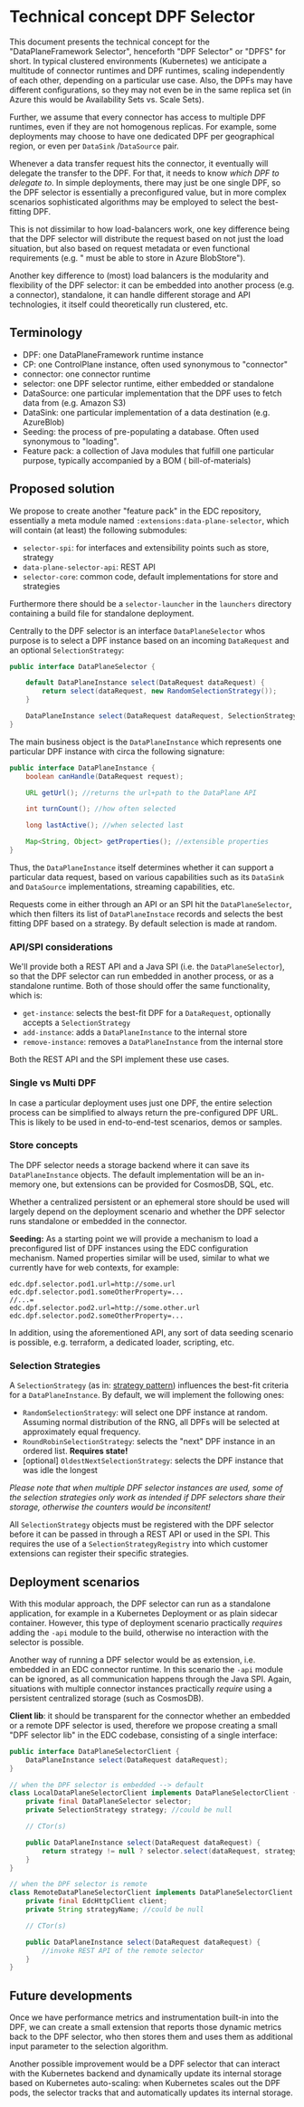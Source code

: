# Technical concept DPF Selector

This document presents the technical concept for the "DataPlaneFramework Selector", henceforth "DPF Selector" or "DPFS"
for short. In typical clustered environments (Kubernetes) we anticipate a multitude of connector runtimes and DPF
runtimes, scaling independently of each other, depending on a particular use case. Also, the DPFs may have different
configurations, so they may not even be in the same replica set (in Azure this would be Availability Sets vs. Scale
Sets).

Further, we assume that every connector has access to multiple DPF runtimes, even if they are not homogenous replicas.
For example, some deployments may choose to have one dedicated DPF per geographical region, or even per `DataSink`
/`DataSource` pair.

Whenever a data transfer request hits the connector, it eventually will delegate the transfer to the DPF. For that, it
needs to know _which DPF to delegate to_. In simple deployments, there may just be one single DPF, so the DPF selector
is essentially a preconfigured value, but in more complex scenarios sophisticated algorithms may be employed to select
the best-fitting DPF.

This is not dissimilar to how load-balancers work, one key difference being that the DPF selector will distribute the
request based on not just the load situation, but also based on request metadata or even functional requirements (e.g. "
must be able to store in Azure BlobStore").

Another key difference to (most) load balancers is the modularity and flexibility of the DPF selector: it can be
embedded into another process (e.g. a connector), standalone, it can handle different storage and API technologies, it
itself could theoretically run clustered, etc.

## Terminology

- DPF: one DataPlaneFramework runtime instance
- CP: one ControlPlane instance, often used synonymous to "connector"
- connector: one connector runtime
- selector: one DPF selector runtime, either embedded or standalone
- DataSource: one particular implementation that the DPF uses to fetch data from (e.g. Amazon S3)
- DataSink: one particular implementation of a data destination (e.g. AzureBlob)
- Seeding: the process of pre-populating a database. Often used synonymous to "loading".
- Feature pack: a collection of Java modules that fulfill one particular purpose, typically accompanied by a BOM (
  bill-of-materials)

## Proposed solution

We propose to create another "feature pack" in the EDC repository, essentially a meta module
named `:extensions:data-plane-selector`, which will contain (at least) the following submodules:

- `selector-spi`: for interfaces and extensibility points such as store, strategy
- `data-plane-selector-api`: REST API
- `selector-core`: common code, default implementations for store and strategies

Furthermore there should be a `selector-launcher` in the `launchers` directory containing a build file for standalone
deployment.

Centrally to the DPF selector is an interface `DataPlaneSelector` whos purpose is to select a DPF instance based on an
incoming `DataRequest` and an optional `SelectionStrategy`:

```java
public interface DataPlaneSelector {

    default DataPlaneInstance select(DataRequest dataRequest) {
        return select(dataRequest, new RandomSelectionStrategy());
    }

    DataPlaneInstance select(DataRequest dataRequest, SelectionStrategy strategy);
}
```

The main business object is the `DataPlaneInstance` which represents one particular DPF instance with circa the
following signature:

```java
public interface DataPlaneInstance {
    boolean canHandle(DataRequest request);

    URL getUrl(); //returns the url+path to the DataPlane API

    int turnCount(); //how often selected

    long lastActive(); //when selected last

    Map<String, Object> getProperties(); //extensible properties
}
```

Thus, the `DataPlaneInstance` itself determines whether it can support a particular data request, based on various
capabilities such as its `DataSink` and `DataSource` implementations, streaming capabilities, etc.

Requests come in either through an API or an SPI hit the `DataPlaneSelector`, which then filters its list
of `DataPlaneInstace` records and selects the best fitting DPF based on a strategy. By default selection is made at
random.

### API/SPI considerations

We'll provide both a REST API and a Java SPI (i.e. the `DataPlaneSelector`), so that the DPF selector can run embedded
in another process, or as a standalone runtime. Both of those should offer the same functionality, which is:

- `get-instance`: selects the best-fit DPF for a `DataRequest`, optionally accepts a `SelectionStrategy`
- `add-instance`: adds a `DataPlaneInstance` to the internal store
- `remove-instance`: removes a `DataPlaneInstance` from the internal store

Both the REST API and the SPI implement these use cases.

### Single vs Multi DPF

In case a particular deployment uses just one DPF, the entire selection process can be simplified to always return the
pre-configured DPF URL. This is likely to be used in end-to-end-test scenarios, demos or samples.

### Store concepts

The DPF selector needs a storage backend where it can save its `DataPlaneInstance` objects. The default implementation
will be an in-memory one, but extensions can be provided for CosmosDB, SQL, etc.

Whether a centralized persistent or an ephemeral store should be used will largely depend on the deployment scenario and
whether the DPF selector runs standalone or embedded in the connector.

**Seeding:** As a starting point we will provide a mechanism to load a preconfigured list of DPF instances using the EDC
configuration mechanism. Named properties similar will be used, similar to what we currently have for web contexts, for
example:

```properties
edc.dpf.selector.pod1.url=http://some.url
edc.dpf.selector.pod1.someOtherProperty=...
//...=
edc.dpf.selector.pod2.url=http://some.other.url
edc.dpf.selector.pod2.someOtherProperty=...
```

In addition, using the aforementioned API, any sort of data seeding scenario is possible, e.g. terraform, a dedicated
loader, scripting, etc.

### Selection Strategies

A `SelectionStrategy` (as in: [strategy pattern](https://en.wikipedia.org/wiki/Strategy_pattern)) influences the
best-fit criteria for a `DataPlaneInstance`. By default, we will implement the following ones:

- `RandomSelectionStrategy`: will select one DPF instance at random. Assuming normal distribution of the RNG, all DPFs
  will be selected at approximately equal frequency.
- `RoundRobinSelectionStrategy`: selects the "next" DPF instance in an ordered list. **Requires state!**
- [optional] `OldestNextSelectionStrategy`: selects the DPF instance that was idle the longest

_Please note that when multiple DPF selector instances are used, some of the selection strategies only work as intended
if DPF selectors share their storage, otherwise the counters would be inconsitent!_

All `SelectionStrategy` objects must be registered with the DPF selector before it can be passed in through a REST API
or used in the SPI. This requires the use of a `SelectionStrategyRegistry` into which customer extensions can register
their specific strategies.

## Deployment scenarios

With this modular approach, the DPF selector can run as a standalone application, for example in a Kubernetes Deployment
or as plain sidecar container. However, this type of deployment scenario practically _requires_ adding the `-api` module
to the build, otherwise no interaction with the selector is possible.

Another way of running a DPF selector would be as extension, i.e. embedded in an EDC connector runtime. In this scenario
the `-api` module can be ignored, as all communication happens through the Java SPI. Again, situations with multiple
connector instances practically _require_ using a persistent centralized storage (such as CosmosDB).

**Client lib**: it should be transparent for the connector whether an embedded or a remote DPF selector is used,
therefore we propose creating a small "DPF selector lib" in the EDC codebase, consisting of a single interface:

```java
public interface DataPlaneSelectorClient {
    DataPlaneInstance select(DataRequest dataRequest);
}

// when the DPF selector is embedded --> default
class LocalDataPlaneSelectorClient implements DataPlaneSelectorClient {
    private final DataPlaneSelector selector;
    private SelectionStrategy strategy; //could be null

    // CTor(s)

    public DataPlaneInstance select(DataRequest dataRequest) {
        return strategy != null ? selector.select(dataRequest, strategy) : selector.select(dataRequest);
    }
}

// when the DPF selector is remote
class RemoteDataPlaneSelectorClient implements DataPlaneSelectorClient {
    private final EdcHttpClient client;
    private String strategyName; //could be null

    // CTor(s)

    public DataPlaneInstance select(DataRequest dataRequest) {
        //invoke REST API of the remote selector 
    }
}
```

## Future developments

Once we have performance metrics and instrumentation built-in into the DPF, we can create a small extension that reports
those dynamic metrics back to the DPF selector, who then stores them and uses them as additional input parameter to the
selection algorithm.

Another possible improvement would be a DPF selector that can interact with the Kubernetes backend and dynamically
update its internal storage based on Kubernetes auto-scaling: when Kubernetes scales out the DPF pods, the selector
tracks that and automatically updates its internal storage.
